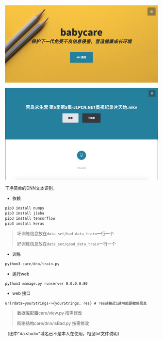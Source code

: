 ![1](https://raw.githubusercontent.com/DASTUDIO/babycare/master/img/1.png)

![1](https://raw.githubusercontent.com/DASTUDIO/babycare/master/img/2.png)

干净简单的DNN文本识别。 

* 依赖

```python
pip3 install numpy
pip3 install jieba
pip3 install tensorflow
pip3 install keras
```

>坏训练信息放在`data_set/bad_data_train`一行一个
>
>好训练信息放在`data_set/good_data_train`一行一个

* 训练

```python
python3 care/dnn/train.py
```

* 运行web

```
python3 manage.py runserver 0.0.0.0:80
```

* web 接口

```
url?data=yourStrings->{yourStrings, res} # res越接近1越可能是敏感信息
```

>数据库配置care/view.py 按需修改
>
>网络结构care/dnn/isBad.py 按需修改


（图中"da.studio"域名已不是本人在使用，相见txt文件说明）